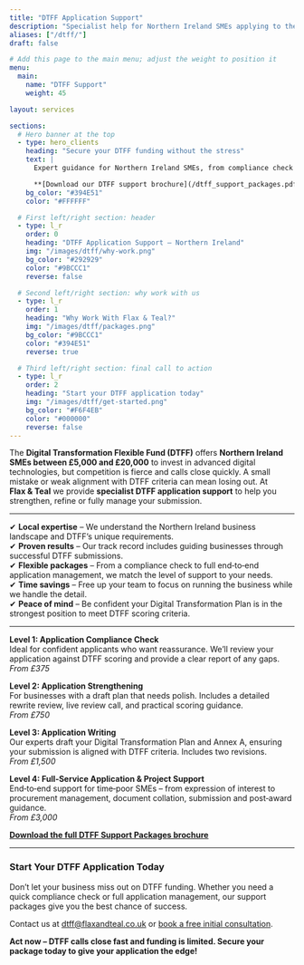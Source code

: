 ```yaml
---
title: "DTFF Application Support"
description: "Specialist help for Northern Ireland SMEs applying to the Digital Transformation Flexible Fund (DTFF)"
aliases: ["/dtff/"]
draft: false

# Add this page to the main menu; adjust the weight to position it
menu:
  main:
    name: "DTFF Support"
    weight: 45

layout: services

sections:
  # Hero banner at the top
  - type: hero_clients
    heading: "Secure your DTFF funding without the stress"
    text: |
      Expert guidance for Northern Ireland SMEs, from compliance check to full application management.

      **[Download our DTFF support brochure](/dtff_support_packages.pdf)** | **[Book a free initial consultation](https://calendar.app.google/WhR8ushcrqHUMtyAA)**
    bg_color: "#394E51"
    color: "#FFFFFF"

  # First left/right section: header
  - type: l_r
    order: 0
    heading: "DTFF Application Support – Northern Ireland"
    img: "/images/dtff/why-work.png"
    bg_color: "#292929"
    color: "#9BCCC1"
    reverse: false

  # Second left/right section: why work with us
  - type: l_r
    order: 1
    heading: "Why Work With Flax & Teal?"
    img: "/images/dtff/packages.png"
    bg_color: "#9BCCC1"
    color: "#394E51"
    reverse: true

  # Third left/right section: final call to action
  - type: l_r
    order: 2
    heading: "Start your DTFF application today"
    img: "/images/dtff/get-started.png"
    bg_color: "#F6F4EB"
    color: "#000000"
    reverse: false
---
```


The **Digital Transformation Flexible Fund (DTFF)** offers **Northern Ireland SMEs between £5,000 and £20,000** to invest in advanced digital technologies, but competition is fierce and calls close quickly. A small mistake or weak alignment with DTFF criteria can mean losing out. At **Flax & Teal** we provide **specialist DTFF application support** to help you strengthen, refine or fully manage your submission.

<hr>

✔ **Local expertise** – We understand the Northern Ireland business landscape and DTFF’s unique requirements.  
✔ **Proven results** – Our track record includes guiding businesses through successful DTFF submissions.  
✔ **Flexible packages** – From a compliance check to full end‑to‑end application management, we match the level of support to your needs.  
✔ **Time savings** – Free up your team to focus on running the business while we handle the detail.  
✔ **Peace of mind** – Be confident your Digital Transformation Plan is in the strongest position to meet DTFF scoring criteria.

<hr>

**Level 1: Application Compliance Check**  
Ideal for confident applicants who want reassurance. We’ll review your application against DTFF scoring and provide a clear report of any gaps.  
*From £375*

**Level 2: Application Strengthening**  
For businesses with a draft plan that needs polish. Includes a detailed rewrite review, live review call, and practical scoring guidance.  
*From £750*

**Level 3: Application Writing**  
Our experts draft your Digital Transformation Plan and Annex A, ensuring your submission is aligned with DTFF criteria. Includes two revisions.  
*From £1,500*

**Level 4: Full‑Service Application & Project Support**  
End‑to‑end support for time‑poor SMEs – from expression of interest to procurement management, document collation, submission and post‑award guidance.  
*From £3,000*

**[Download the full DTFF Support Packages brochure](https://flaxandteal.co.uk/dtff_support_packages.pdf)**

<hr>

### Start Your DTFF Application Today

Don’t let your business miss out on DTFF funding. Whether you need a quick compliance check or full application management, our support packages give you the best chance of success.  

Contact us at [dtff@flaxandteal.co.uk](mailto:dtff@flaxandteal.co.uk) or [book a free initial consultation](https://calendar.app.google/WhR8ushcrqHUMtyAA).

**Act now – DTFF calls close fast and funding is limited. Secure your package today to give your application the edge!**
